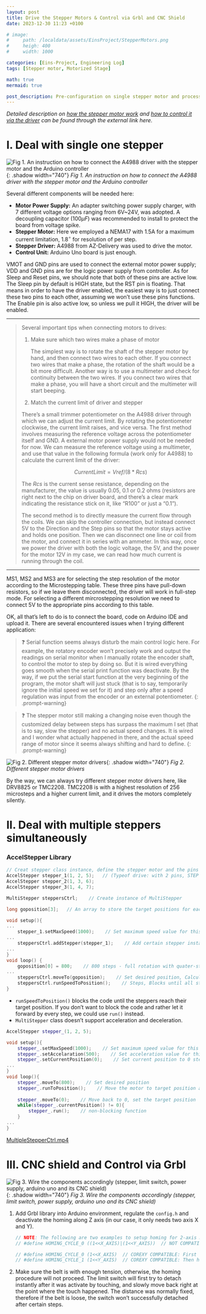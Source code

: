 ```yaml
---
layout: post
title: Drive the Stepper Motors & Control via Grbl and CNC Shield
date: 2023-12-30 11:23 +0100

# image:
#     path: /localdata/assets/EinsProject/StepperMotors.png
#     heigh: 400
#     width: 1000

categories: [Eins-Project, Engineering Log]
tags: [Stepper motor, Motorized Stage]

math: true
mermaid: true

post_description: Pre-configuration on single stepper motor and process and control multiple motor via stepper drivers, CNC shield and Grbl simultaneously.
---
```


*Detailed description on [how the stepper motor work](https://howtomechatronics.com/how-it-works/electrical-engineering/stepper-motor/) and [how to control it via the driver](https://howtomechatronics.com/tutorials/arduino/stepper-motors-and-arduino-the-ultimate-guide/) can be found through the external link here.*

# I. Deal with single one stepper



![Fig 1. An instruction on how to connect the A4988 driver with the stepper motor and the Arduino controller](/localdata/assets/EinsProject/A4988-and-Arduino-Connection-Wiring-Diagram.jpg){: .shadow width="740"}
_Fig 1. An instruction on how to connect the A4988 driver with the stepper motor and the Arduino controller_

Several different components will be needed here:

- **Motor Power Supply:** An adapter switching power supply charger, with 7 different voltage options ranging from 6V~24V, was adopted. A decoupling capacitor ($100\mu F$) was recommended to install to protect the board from voltage spike.
- **Stepper Motor:** Here we employed a NEMA17 with 1.5A for a maximum current limitation, $1.8^{\circ}$ for resolution of per step.
- **Stepper Driver:** A4988 from AZ-Delivery was used to drive the motor.
- **Control Unit:** Arduino Uno board is just enough.

VMOT and GND pins are used to connect the external motor power supply; VDD and GND pins are for the logic power supply from controller. As for Sleep and Reset pins, we should note that both of these pins are active low. The Sleep pin by default is HIGH state, but the RST pin is floating. That means in order to have the driver enabled, the easiest way is to just connect these two pins to each other, assuming we won’t use these pins functions. The Enable pin is also active low, so unless we pull it HIGH, the driver will be enabled. 

---

>
>Several important tips when connecting motors to drives:
>
>1. Make sure which two wires make a phase of motor
>    
>    The simplest way is to rotate the shaft of the stepper motor by hand, and then connect two wires to each other. If you connect two wires that make a phase, the rotation of the shaft would be a bit more difficult. Another way is to use a multimeter and check for continuity between the two wires. If you connect two wires that make a phase, you will have a short circuit and the multimeter will start beeping.
>    
>2. Match the current limit of driver and stepper
>    
>	There’s a small trimmer potentiometer on the A4988 driver through which we can adjust the current limit. By rotating the potentiometer clockwise, the current limit raises, and vice versa. The first method involves measuring the reference voltage across the potentiometer itself and GND. A external motor power supply would not be needed for now. We can measure the reference voltage using a multimeter, and use that value in the following formula (work only for A4988) to calculate the current limit of the driver: 
>		
>	$$Current Limit = Vref/(8*Rcs)$$
>
>	The $Rcs$ is the current sense resistance, depending on the manufacturer, the value is usually 0.05, 0.1 or 0.2 ohms (resistors are right next to the chip on driver board, and there’s a clear mark indicating the resistance stick on it, like “R100” or just a “0.1”). 
>
>	The second method is to directly measure the current flow through the coils. We can skip the controller connection, but instead connect 5V to the Direction and the Step pins so that the motor stays active and holds one position. Then we can disconnect one line or coil from the motor, and connect it in series with an ammeter. In this way, once we power the driver with both the logic voltage, the 5V, and the power for the motor 12V in my case, we can read how much current is running through the coil.
>

---

MS1, MS2 and MS3 are for selecting the step resolution of the motor according to the Microstepping table. These three pins have pull-down resistors, so if we leave them disconnected, the driver will work in full-step mode. For selecting a different mircrostepping resolution we need to connect 5V to the appropriate pins according to this table.

OK, all that’s left to do is to connect the board, code on Arduino IDE and upload it. There are several encountered issues when I trying different application: 

> ❓ Serial function seems always disturb the main control logic here. For example, the rotatory encoder won’t precisely work and output the readings on serial monitor when I manually rotate the encoder shaft, to control the motor to step by doing so. But it is wired everything goes smooth when the serial print function was deactivate. By the way, if we put the serial start function at the very beginning of the program, the motor shaft will just stuck (that is to say, temporarily ignore the initial speed we set for it) and step only after a speed regulation was input from the encoder or an external potentiometer.
{: .prompt-warning}

> ❓ The stepper motor still making a changing noise even though the customized delay between steps has surpass the maximum I set (that is to say, slow the stepper) and no actual speed changes. It is wired and I wonder what actually happened in there, and the actual speed range of motor since it seems always shifting and hard to define.
{: .prompt-warning}

![Fig 2. Different stepper motor drivers](/localdata/assets/EinsProject/MotorDrivers.png){: .shadow width="740"}
_Fig 2. Different stepper motor drivers_

By the way, we can always try different stepper motor drivers here, like DRV8825 or TMC2208. TMC2208 is with a highest resolution of 256 microsteps and a higher current limit, and it drives the motors completely silently. 

# II. Deal with multiple steppers simultaneously

### AccelStepper Library

```cpp
// Creat stepper class instance, define the stepper motor and the pins that is connected to
AccelStepper stepper_1(1, 2, 5);   // (Typeof drive: with 2 pins, STEP pin, DIR pin)
AccelStepper stepper_2(1, 3, 6);
AccelStepper stepper_3(1, 4, 7);

MultiStepper steppersCtrl;    // Create instance of MultiStepper

long goposition[3];   // An array to store the target positions for each stepper motor

void setup(){
...
	stepper_1.setMaxSpeed(1000);    // Set maximum speed value for this stepper
...
	steppersCtrl.addStepper(stepper_1);    // Add certain stepper instance in multi ctrls
...
}
void loop() {
	goposition[0] = 800;    // 800 steps - full rotation with quater-step resolution
...
	steppersCtrl.moveTo(goposition);    // Set desired position, Calculate the required speed for all motors
	steppersCtrl.runSpeedToPosition();    // Steps, Blocks until all steppers are in position
}
```

- `runSpeedToPosition()` blocks the code until the steppers reach their target position. If you don’t want to block the code and rather let it forward by every step, we could use `run()` instead.
- `MultiStepper` class doesn’t support acceleration and deceleration.

```cpp
AccelStepper stepper_(1, 2, 5);

void setup(){
	stepper_.setMaxSpeed(1000);    // Set maximum speed value for this stepper
	stepper_.setAccelaration(500);    // Set acceleration value for this stepper
	stepper_.setCurrentPosition(0);    // Set current position to 0 steps
...
}
void loop(){
	stepper_.moveTo(800);    // Set desired position 
	stepper_.runToPosition();    // Move the motor to target position and it blocks till the end
	
	stepper_.moveTo(0);    // Move back to 0, set the target position
	while(stepper_.currentPosition() != 0){
		stepper_.run();    // non-blocking function
	}
...
}
```

[MultipleStepperCtrl.mp4](/localdata/assets/EinsProject/MultipleStepperCtrl.mp4)

# III. CNC shield and Control via Grbl

![Fig 3. Wire the components accordingly (stepper, limit switch, power supply, arduino uno and its CNC shield)](/localdata/assets/EinsProject/CNCComponentsWire.png){: .shadow width="740"}
_Fig 3. Wire the components accordingly (stepper, limit switch, power supply, arduino uno and its CNC shield)_

1. Add Grbl library into Arduino environment, regulate the `config.h` and deactivate the homing along Z axis (in our case, it only needs two axis X and Y). 
    
    ```cpp
    // NOTE: The following are two examples to setup homing for 2-axis machines.
    // #define HOMING_CYCLE_0 ((1<<X_AXIS)|(1<<Y_AXIS))  // NOT COMPATIBLE WITH COREXY: Homes both X-Y in one cycle. 
    
    // #define HOMING_CYCLE_0 (1<<X_AXIS)  // COREXY COMPATIBLE: First home X
    // #define HOMING_CYCLE_1 (1<<Y_AXIS)  // COREXY COMPATIBLE: Then home Y
    ```
    
2. Make sure the belt is with enough tension, otherwise, the homing procedure will not proceed. The limit switch will first try to detach instantly after it was activate by touching, and slowly move back right at the point where the touch happened. The distance was normally fixed, therefore if the belt is loose, the switch won’t successfully detached after certain steps.